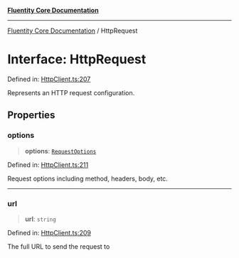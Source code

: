 [**Fluentity Core Documentation**](../README.md)

***

[Fluentity Core Documentation](../globals.md) / HttpRequest

# Interface: HttpRequest

Defined in: [HttpClient.ts:207](https://github.com/cedricpierre/fluentity-core/blob/aeae44228536f4359f4af07d63f99633e9a3b24c/src/HttpClient.ts#L207)

Represents an HTTP request configuration.

## Properties

### options

> **options**: [`RequestOptions`](RequestOptions.md)

Defined in: [HttpClient.ts:211](https://github.com/cedricpierre/fluentity-core/blob/aeae44228536f4359f4af07d63f99633e9a3b24c/src/HttpClient.ts#L211)

Request options including method, headers, body, etc.

***

### url

> **url**: `string`

Defined in: [HttpClient.ts:209](https://github.com/cedricpierre/fluentity-core/blob/aeae44228536f4359f4af07d63f99633e9a3b24c/src/HttpClient.ts#L209)

The full URL to send the request to
